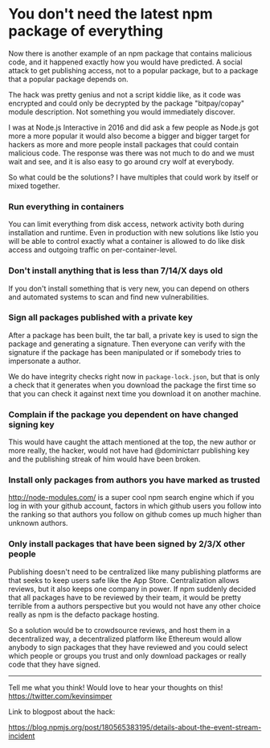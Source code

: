# You don't need the latest npm package of everything

Now there is another example of an npm package that contains malicious code, and
it happened exactly how you would have predicted. A social attack to get
publishing access, not to a popular package, but to a package that a popular
package depends on.

The hack was pretty genius and not a script kiddie like, as it code was
encrypted and could only be decrypted by the package "bitpay/copay" module
description. Not something you would immediately discover.

I was at Node.js Interactive in 2016 and did ask a few people as Node.js got
more a more popular it would also become a bigger and bigger target for hackers
as more and more people install packages that could contain malicious code. The
response was there was not much to do and we must wait and see, and it is also
easy to go around cry wolf at everybody.

So what could be the solutions? I have multiples that could work by itself or
mixed together.

### Run everything in containers

You can limit everything from disk access, network activity both during
installation and runtime. Even in production with new solutions like Istio you
will be able to control exactly what a container is allowed to do like disk
access and outgoing traffic on per-container-level.

### Don't install anything that is less than 7/14/X days old

If you don't install something that is very new, you can depend on others and
automated systems to scan and find new vulnerabilities.

### Sign all packages published with a private key

After a package has been built, the tar ball, a private key is used to sign the
package and generating a signature. Then everyone can verify with the signature
if the package has been manipulated or if somebody tries to impersonate a
author.

We do have integrity checks right now in `package-lock.json`, but that is only a check that it generates when you download the package the first time so that you can check it against next time you download it on another machine.

### Complain if the package you dependent on have changed signing key

This would have caught the attach mentioned at the top, the new author or more
really, the hacker, would not have had @dominictarr publishing key and the
publishing streak of him would have been broken.

### Install only packages from authors you have marked as trusted

http://node-modules.com/ is a super cool npm search engine which if you log in
with your github account, factors in which github users you follow into the
ranking so that authors you follow on github comes up much higher than unknown
authors.

### Only install packages that have been signed by 2/3/X other people

Publishing doesn't need to be centralized like many publishing platforms are
that seeks to keep users safe like the App Store. Centralization allows reviews,
but it also keeps one company in power. If npm suddenly decided that all
packages have to be reviewed by their team, it would be pretty terrible from a
authors perspective but you would not have any other choice really as npm is the
defacto package hosting.

So a solution would be to crowdsource reviews, and host them in a decentralized
way, a decentralized platform like Ethereum would allow anybody to sign packages
that they have reviewed and you could select which people or groups you trust
and only download packages or really code that they have signed.

---

Tell me what you think! Would love to hear your thoughts on this!
https://twitter.com/kevinsimper

Link to blogpost about the hack:

https://blog.npmjs.org/post/180565383195/details-about-the-event-stream-incident
